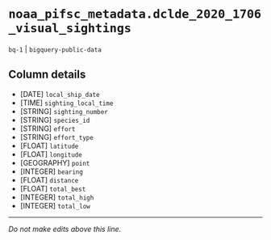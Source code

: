 # `noaa_pifsc_metadata.dclde_2020_1706_visual_sightings`
`bq-1` | `bigquery-public-data`

## Column details
* [DATE]      `local_ship_date`
* [TIME]      `sighting_local_time`
* [STRING]    `sighting_number`
* [STRING]    `species_id`
* [STRING]    `effort`
* [STRING]    `effort_type`
* [FLOAT]     `latitude`
* [FLOAT]     `longitude`
* [GEOGRAPHY] `point`
* [INTEGER]   `bearing`
* [FLOAT]     `distance`
* [FLOAT]     `total_best`
* [INTEGER]   `total_high`
* [INTEGER]   `total_low`

-------------------------------------------------------------------------------
*Do not make edits above this line.*
